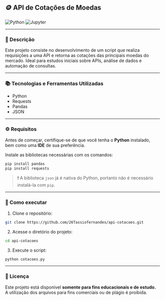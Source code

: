 ## 🪙 API de Cotações de Moedas

![Python](https://img.shields.io/badge/Python-3776AB?style=for-the-badge\&logo=python\&logoColor=white)
![Jupyter](https://img.shields.io/badge/Made%20with-Jupyter-orange?style=for-the-badge\&logo=Jupyter)

---

### 📜 Descrição

Este projeto consiste no desenvolvimento de um script que realiza requisições a uma API e retorna as cotações das principais moedas do mercado. Ideal para estudos iniciais sobre APIs, análise de dados e automação de consultas.

---

### 📚 Tecnologias e Ferramentas Utilizadas

* Python
* Requests
* Pandas
* JSON

---

### ⚙️ Requisitos

Antes de começar, certifique-se de que você tenha o **Python** instalado, bem como uma **IDE** de sua preferência.

Instale as bibliotecas necessárias com os comandos:

```bash
pip install pandas
pip install requests
```

> ❗ A biblioteca `json` já é nativa do Python, portanto não é necessário instalá-la com `pip`.

---

### 🧪 Como executar

1. Clone o repositório:

```bash
git clone https://github.com/26Tassiofernandes/api-cotacoes.git
```

2. Acesse o diretório do projeto:

```bash
cd api-cotacoes
```

3. Execute o script:

```bash
python cotacoes.py
```

---

### 📄 Licença

Este projeto está disponível **somente para fins educacionais e de estudo.**
A utilização dos arquivos para fins comerciais ou de plágio é proibida.
